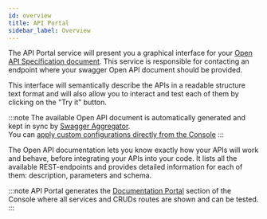 ```yaml
---
id: overview
title: API Portal
sidebar_label: Overview
---
```

The API Portal service will present you a graphical interface for your [Open API Specification document](https://swagger.io/resources/open-api/). This service is responsible for contacting an endpoint where your swagger Open API document should be provided.

This interface will semantically describe the APIs in a readable structure text format and will also allow you to interact and test each of them by clicking on the "Try it" button.

:::note
The available Open API document is automatically generated and kept in sync by [Swagger Aggregator](../swagger-aggregator/overview.md).  
You can [apply custom configurations directly from the Console](../../development_suite/api-console/advanced-section/swagger-aggregator/configuration)
:::

The Open API documentation lets you know exactly how your APIs will work and behave, before integrating your APIs into your code. It lists all the available REST-endpoints and provides detailed information for each of them: description, parameters and schema.  

:::note
API Portal generates the [Documentation Portal](../../development_suite/api-portal/api-documentations.md) section of the Console where all services and CRUDs routes are shown and can be tested.
:::
